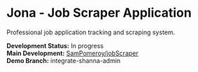 # Jona - Job Scraper Application

Professional job application tracking and scraping system.

**Development Status:** In progress  
**Main Development:** [SamPomeroy/jobScraper](https://github.com/SamPomeroy/jobScraper)  
**Demo Branch:** integrate-shanna-admin
